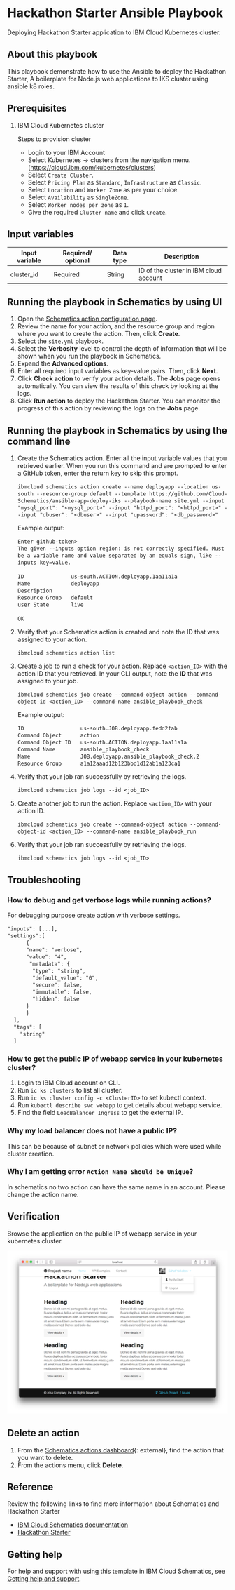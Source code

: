 # Hackathon Starter Ansible Playbook

Deploying Hackathon Starter application to IBM Cloud Kubernetes cluster.


## About this playbook

This playbook demonstrate how to use the Ansible to deploy the Hackathon Starter, A boilerplate for Node.js web applications to IKS cluster using ansible k8 roles.

## Prerequisites

1.  IBM Cloud Kubernetes cluster

    Steps to provision cluster
    
    * Login to your IBM Account
    * Select Kubernetes -> clusters from the navigation menu. (https://cloud.ibm.com/kubernetes/clusters)
    * Select `Create Cluster`. 
    * Select `Pricing Plan` as `Standard`, `Infrastructure` as `Classic`. 
    * Select `Location` and `Worker Zone` as per your choice.
    * Select `Availability` as `SingleZone`. 
    * Select `Worker nodes per zone` as `1`. 
    * Give the required `Cluster name` and click `Create`.

## Input variables

|Input variable|Required/ optional|Data type|Description|
|--|--|--|--|
|cluster_id|Required|String|ID of the cluster in IBM cloud account|

## Running the playbook in Schematics by using UI

1. Open the [Schematics action configuration page](https://cloud.ibm.com/schematics/actions/create?name=deployapp&url=https://github.com/Cloud-Schematics/ansible-app-deploy-iks).
2. Review the name for your action, and the resource group and region where you want to create the action. Then, click **Create**.
3. Select the `site.yml` playbook.
4. Select the **Verbosity** level to control the depth of information that will be shown when you run the playbook in Schematics.
5. Expand the **Advanced options**.
6. Enter all required input variables as key-value pairs. Then, click **Next**.
7. Click **Check action** to verify your action details. The **Jobs** page opens automatically. You can view the results of this check by looking at the logs.
8. Click **Run action** to deploy the Hackathon Starter. You can monitor the progress of this action by reviewing the logs on the **Jobs** page.

## Running the playbook in Schematics by using the command line

1. Create the Schematics action. Enter all the input variable values that you retrieved earlier. When you run this command and are prompted to enter a GitHub token, enter the return key to skip this prompt.
   ```
   ibmcloud schematics action create --name deployapp --location us-south --resource-group default --template https://github.com/Cloud-Schematics/ansible-app-deploy-iks --playbook-name site.yml --input "mysql_port": "<mysql_port>" --input "httpd_port": "<httpd_port>" --input "dbuser": "<dbuser>" --input "upassword": "<db_password>"
   ```

   Example output:
   ```
   Enter github-token>
   The given --inputs option region: is not correctly specified. Must be a variable name and value separated by an equals sign, like --inputs key=value.

   ID               us-south.ACTION.deployapp.1aa11a1a
   Name             deployapp
   Description
   Resource Group   default
   user State       live

   OK
   ```

2. Verify that your Schematics action is created and note the ID that was assigned to your action.
   ```
   ibmcloud schematics action list
   ```

3. Create a job to run a check for your action. Replace `<action_ID>` with the action ID that you retrieved. In your CLI output, note the **ID** that was assigned to your job.
   ```
   ibmcloud schematics job create --command-object action --command-object-id <action_ID> --command-name ansible_playbook_check
   ```

   Example output:
   ```
   ID                  us-south.JOB.deployapp.fedd2fab
   Command Object      action
   Command Object ID   us-south.ACTION.deployapp.1aa11a1a
   Command Name        ansible_playbook_check
   Name                JOB.deployapp.ansible_playbook_check.2
   Resource Group      a1a12aaad12b123bbd1d12ab1a123ca1
   ```

4. Verify that your job ran successfully by retrieving the logs.
   ```
   ibmcloud schematics job logs --id <job_ID>
   ```

5. Create another job to run the action. Replace `<action_ID>` with your action ID.
   ```
   ibmcloud schematics job create --command-object action --command-object-id <action_ID> --command-name ansible_playbook_run
   ```

6. Verify that your job ran successfully by retrieving the logs.
   ```
   ibmcloud schematics job logs --id <job_ID>
   ```

## Troubleshooting

### How to debug and get verbose logs while running actions?


For debugging purpose create action with verbose settings.

```
"inputs": [...],
"settings":[
      {
      "name": "verbose",
      "value": "4",
       "metadata": {
        "type": "string",
        "default_value": "0",
        "secure": false,
        "immutable": false,
        "hidden": false
      }
      }
  ],
  "tags": [
    "string"
  ]
  ```

###  How to get the public IP of webapp service in your kubernetes cluster?

1. Login to IBM Cloud account on CLI. 
2. Run `ic ks clusters` to list all cluster. 
3. Run `ic ks cluster config -c <ClusterID>` to set kubectl context. 
4. Run `kubectl describe svc webapp` to get details about webapp service. 
5. Find the field `LoadBalancer Ingress` to get the external IP. 

### Why my load balancer does not have a public IP? 
This can be because of subnet or network policies which were used while cluster creation. 

### Why I am getting error `Action Name Should be Unique`?
In schematics no two action can have the same name in an account. Please change the action name. 



## Verification

Browse the application on the public IP of webapp service in your kubernetes cluster.

![](./welcome_screen.png)

## Delete an action

1. From the [Schematics actions dashboard](https://cloud.ibm.com/schematics/actions){: external}, find the action that you want to delete.
2. From the actions menu, click **Delete**.

## Reference

Review the following links to find more information about Schematics and Hackathon Starter

- [IBM Cloud Schematics documentation](https://cloud.ibm.com/docs/schematics)
- [Hackathon Starter](https://github.com/sahat/hackathon-starter/blob/master/README.md)

## Getting help

For help and support with using this template in IBM Cloud Schematics, see [Getting help and support](https://cloud.ibm.com/docs/schematics?topic=schematics-schematics-help).